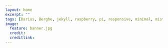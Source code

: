 ```yaml
---
layout: home
excerpt: ""
tags: [Darius, Berghe, jekyll, raspberry, pi, responsive, minimal, mistakes]
image:
  feature: banner.jpg
  credit: 
  creditlink: 
---
```

